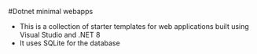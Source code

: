 #Dotnet minimal webapps
- This is a collection of starter templates for web applications built using Visual Studio and .NET 8
- It uses SQLite for the database
